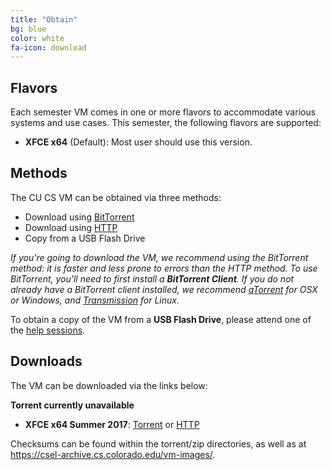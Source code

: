 ```yaml
---
title: "Obtain"
bg: blue
color: white
fa-icon: download
---
```




## Flavors

Each semester VM comes in one or more flavors to accommodate various
systems and use cases. This semester, the following flavors are
supported:

- **XFCE x64** (Default): Most user should use this version.

## Methods

The CU CS VM can be obtained via three methods:

- Download using [BitTorrent](http://en.wikipedia.org/wiki/BitTorrent)
- Download using [HTTP](http://en.wikipedia.org/wiki/Hypertext_Transfer_Protocol)
- Copy from a USB Flash Drive

_If you're going to download the VM, we recommend using the BitTorrent
method: it is faster and less prone to errors than the HTTP method. To
use BitTorrent, you'll need to first install a **BitTorrent Client**. If
you do not already have a BitTorrent client installed, we recommend
[qTorrent](http://www.qbittorrent.org/download.php) for OSX or
Windows, and [Transmission](https://www.transmissionbt.com/) for
Linux._

To obtain a copy of the VM from a **USB Flash Drive**, please attend
one of the [help sessions](#intro).

## Downloads

The VM can be downloaded via the links below:

**Torrent currently unavailable**

- **XFCE x64 Summer 2017**:
  [Torrent](https://csel-archive.cs.colorado.edu/vm-images/cu-cs-vm-sum17-xfce-x64-v1.1.torrent)
  or
  [HTTP](https://csel-archive.cs.colorado.edu/vm-images/cu-cs-vm-sum17-xfce-x64-v1.1.zip)

Checksums can be found within the torrent/zip directories, as well as
at https://csel-archive.cs.colorado.edu/vm-images/.
